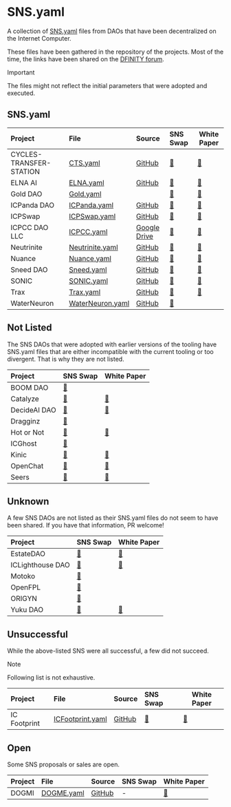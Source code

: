 # SNS.yaml

A collection of [SNS.yaml](https://internetcomputer.org/docs/current/developer-docs/daos/sns/tokenomics/preparation) files from DAOs that have been decentralized on the Internet Computer.

These files have been gathered in the repository of the projects. Most of the time, the links have been shared on the [DFINITY forum](https://forum.dfinity.org/).

> [!IMPORTANT]
> The files might not reflect the initial parameters that were adopted and executed.

## SNS.yaml

| Project                  | File                                           | Source                                                                                          | SNS Swap                                                                                | White Paper                                                                                                                                                 |
|:-------------------------|:-----------------------------------------------|:------------------------------------------------------------------------------------------------|:----------------------------------------------------------------------------------------|-------------------------------------------------------------------------------------------------------------------------------------------------------------|
| CYCLES-TRANSFER-STATION  | [CTS.yaml](sns_init/CTS.yaml)                  | [GitHub](https://github.com/cycles-transfer-station/cts/blob/master/sns/sns_init.yaml)          | [🔗](https://nns.ic0.app/project/?project=ibahq-taaaa-aaaaq-aadna-cai)                  | [🔗](https://github.com/cycles-transfer-station/cts/blob/master/WHITEPAPER.md)                                                                              |
| ELNA AI                  | [ELNA.yaml](sns_init/ELNA.yaml)                | [GitHub](https://github.com/elna-ai/SNS/blob/main/sns_init.yaml)                                | [🔗](https://nns.ic0.app/project/?project=gkoex-viaaa-aaaaq-aacmq-cai)                  | [🔗](https://docs.elna.ai/elna-whitepaper)                                                                                                                  |
| Gold DAO                 | [Gold.yaml](sns_init/Gold.yaml)                |                                                                                                 | [🔗](https://nns.ic0.app/project/?project=tw2vt-hqaaa-aaaaq-aab6a-cai)                  | [🔗](https://gold-dao.gitbook.io/gold-dao-whitepaper/)                                                                                                      |
| ICPanda DAO              | [ICPanda.yaml](sns_init/ICPanda.yaml)          | [GitHub](https://github.com/ldclabs/ic-panda/blob/main/sns_init.yaml)                           | [🔗](https://nns.ic0.app/project/?project=d7wvo-iiaaa-aaaaq-aacsq-cai)                  | [🔗](https://github.com/ldclabs/ic-panda/blob/main/whitepaper/en.md)                                                                                        |
| ICPSwap                  | [ICPSwap.yaml](sns_init/ICPSwap.yaml)          | [GitHub](https://github.com/ICPSwap-Labs/sns/blob/main/sns_init.yaml)                           | [🔗](https://nns.ic0.app/project/?project=csyra-haaaa-aaaaq-aacva-cai)                  | [🔗](https://docs.google.com/document/d/16KtT63wNSXRCV9MAby09bl7oXTpl8k8B7V7wjQ8t6dM/edit#heading=h.e57pzdvzqjth)                                           |
| ICPCC DAO LLC            | [ICPCC.yaml](sns_init/ICPCC.yaml)              | [Google Drive](https://drive.google.com/file/d/1-AFoIATMVhL60hDl7-JDCuPlg3R_aIeC/view)          | [🔗](https://nns.ic0.app/project/?project=l7ra6-uqaaa-aaaaq-aadea-cai)                  | [🔗](https://litepaper.icp-cc.com/)                                                                                                                         |
| Neutrinite               | [Neutrinite.yaml](sns_init/Neutrinite.yaml)    | [GitHub](https://gist.github.com/infu/5eb989bdc77fd835003a808fe0b7b4b3)                         | [🔗](https://nns.ic0.app/project/?project=extk7-gaaaa-aaaaq-aacda-cai)                  | [🔗](https://drive.google.com/file/d/1PtPMKycqh6evLdpHGcAd3dJ_IowgrluY/view?usp=sharing)                                                                    |
| Nuance                   | [Nuance.yaml](sns_init/Nuance.yaml)            | [GitHub](https://github.com/Aikindapps/Nuance/blob/master/sns.yml)                              | [🔗](https://nns.ic0.app/project/?project=rzbmc-yiaaa-aaaaq-aabsq-cai)                  | [🔗](https://nuance.xyz/publication/nuance/white-paper)                                                                                                     |
| Sneed DAO                | [Sneed.yaml](sns_init/Sneed.yaml)              | [GitHub](https://github.com/icsneed/sneed_sns_dapp/blob/main/sns/sns_init.yaml)                 | [🔗](https://nns.ic0.app/project/?project=fp274-iaaaa-aaaaq-aacha-cai)                  | [🔗](https://icsneed.com/?wp=sneed)                                                                                                                         |
| SONIC                    | [SONIC.yaml](sns_init/SONIC.yaml)              | [GitHub](https://github.com/sonicdex/sonic-v1/blob/main/sns/config/sns.yml)                     | [🔗](https://nns.ic0.app/project/?project=qtooy-2yaaa-aaaaq-aabvq-cai)                  | [🔗](https://sonicdex.gitbook.io/sonic-whitepaper/)                                                                                                         |
| Trax                     | [Trax.yaml](sns_init/Trax.yaml)                | [GitHub](https://github.com/onlyontrax/TraxDAO/blob/main/sns/sns_init.yaml)                     | [🔗](https://nns.ic0.app/project/?project=ecu3s-hiaaa-aaaaq-aacaq-cai)                  | [🔗](https://docs.google.com/document/d/1a-NefE8Pqsp5qbKb6TPj3tE1J2e7qWCYu1_FwuLdLF8/edit?usp=sharing)                                                      |
| WaterNeuron              | [WaterNeuron.yaml](sns_init/WaterNeuron.yaml)  | [GitHub](https://github.com/WaterNeuron/WaterNeuron/blob/main/water_neuron_wtn_sns_init.yaml)   | [🔗](https://nns.ic0.app/project/?project=jmod6-4iaaa-aaaaq-aadkq-cai)                  |                                                                                                                                                             |

## Not Listed

The SNS DAOs that were adopted with earlier versions of the tooling have SNS.yaml files that are either incompatible with the current tooling or too divergent. That is why they are not listed.

| Project      | SNS Swap                                                                        | White Paper                                                                                                                                  |
|:-------------|:--------------------------------------------------------------------------------|:---------------------------------------------------------------------------------------------------------------------------------------------|
| BOOM DAO     | [🔗](https://nns.ic0.app/project/?project=xjngq-yaaaa-aaaaq-aabha-cai)          |                                                                                                                                              |
| Catalyze     | [🔗](https://nns.ic0.app/project/?project=uly3p-iqaaa-aaaaq-aabma-cai)          | [🔗](https://catalyze.one/whitepaper/)                                                                                                       |
| DecideAI DAO | [🔗](https://nns.ic0.app/project/?project=x4kx5-ziaaa-aaaaq-aabeq-cai)          | [🔗](https://decideai.gitbook.io/decideai-whitepaper)                                                                                        |
| Dragginz     | [🔗](https://nns.ic0.app/project/?project=zxeu2-7aaaa-aaaaq-aaafa-cai)          |                                                                                                                                              |
| Hot or Not   | [🔗](https://nns.ic0.app/project/?project=67bll-riaaa-aaaaq-aaauq-cai)          | [🔗](https://hotornot.notion.site/Hot-or-Not-Whitepaper-c539179e51f44867979f4372e4635f59)                                                    |
| ICGhost      | [🔗](https://nns.ic0.app/project/?project=4m6il-zqaaa-aaaaq-aaa2a-cai)          |                                                                                                                                              |
| Kinic        | [🔗](https://nns.ic0.app/project/?project=7jkta-eyaaa-aaaaq-aaarq-cai)          | [🔗](https://74iy7-xqaaa-aaaaf-qagra-cai.raw.ic0.app/whitepaper)                                                                             |
| OpenChat     | [🔗](https://nns.ic0.app/project/?project=3e3x2-xyaaa-aaaaq-aaalq-cai)          | [🔗](https://oc.app/whitepaper)                                                                                                              |
| Seers        | [🔗](https://nns.ic0.app/project/?project=u67kc-jyaaa-aaaaq-aabpq-cai)          | [🔗](https://www.notion.so/Seers-Web3-Social-Network-25fa0f505b0141cabb5d7d68a11f572b)                                                       |


## Unknown

A few SNS DAOs are not listed as their SNS.yaml files do not seem to have been shared. If you have that information, PR welcome!

| Project                                            | SNS Swap                                                                       | White Paper                                                                            |
|:---------------------------------------------------|:-------------------------------------------------------------------------------|:---------------------------------------------------------------------------------------|
| EstateDAO                                          | [🔗](https://nns.ic0.app/project/?project=abhsa-pyaaa-aaaaq-aac3q-cai)         | [🔗](https://www.estatedao.org/_files/ugd/1f4d25_11fa88bbc5ed4ed7bb3f8d40aa3918f3.pdf) |
| ICLighthouse DAO                                   | [🔗](https://nns.ic0.app/project/?project=hjcnr-bqaaa-aaaaq-aacka-cai)         | [🔗](https://iclight.house/whitepaper.pdf)                                             |
| Motoko                                             | [🔗](https://nns.ic0.app/project/?project=ko36b-myaaa-aaaaq-aadbq-cai)         |                                                                                        |
| OpenFPL                                            | [🔗](https://nns.ic0.app/project/?project=gyito-zyaaa-aaaaq-aacpq-cai)         |                                                                                        |
| ORIGYN                                             | [🔗](https://nns.ic0.app/project/?project=leu43-oiaaa-aaaaq-aadgq-cai)         |                                                                                        |
| Yuku DAO                                           | [🔗](https://nns.ic0.app/project/?project=cj5nf-5yaaa-aaaaq-aacxq-cai)         | [🔗](https://yuku.app/whitepaper)                                                      |

## Unsuccessful

While the above-listed SNS were all successful, a few did not succeed. 

> [!NOTE]
> Following list is not exhaustive.

| Project                  | File                                           | Source                                                                                          | SNS Swap                                                                                | White Paper                                                                                                                                                 |
|:-------------------------|:-----------------------------------------------|:------------------------------------------------------------------------------------------------|:----------------------------------------------------------------------------------------|-------------------------------------------------------------------------------------------------------------------------------------------------------------|
| IC Footprint             | [ICFootprint.yaml](sns_init/ICFootprint.yaml)  | [GitHub](https://github.com/CarbonCrowd/IC-Footprint/blob/main/sns_init%20(4).yaml)             | [🔗](https://nns.ic0.app/proposal/?u=qoctq-giaaa-aaaaa-aaaea-cai&proposal=131075)       | [🔗](https://firebasestorage.googleapis.com/v0/b/ic-footprint-docs.appspot.com/o/ICF%20Whitepaper.pdf?alt=media&token=4c0aa974-4e8a-4153-809c-f4184ae10f58) |

## Open

Some SNS proposals or sales are open.

| Project                  | File                              | Source                                                                                           | SNS Swap  | White Paper                                                                                                                                                  |
|:-------------------------|:----------------------------------|:-------------------------------------------------------------------------------------------------|:----------|--------------------------------------------------------------------------------------------------------------------------------------------------------------|
| DOGMI                    | [DOGME.yaml](sns_init/DOGMI.yaml) | [GitHub](https://github.com/AccuSet/dogmi_sneed_sns_dapp/blob/main/sns/sns_init.yaml)            | -         | [🔗](https://drive.google.com/file/d/19zgq0fAgraVmqmdOqKCTiAG7OXamp9PU/view?usp=drivesdk)                                                                    |
